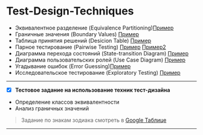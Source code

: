 # Test-Design-Techniques

* Эквивалентное разделение (Equivalence Partitioning)[Пример](https://docs.google.com/spreadsheets/d/1Ele9_ULjbj-KigNjlLJ36UMk3hyfLomq/edit#gid=503939642)
* Граничные значения (Boundary Values)
    [Пример](https://docs.google.com/spreadsheets/d/1md6yp7h3GA-b8eBSFbkjF1QdSkfflP8u/edit#gid=1614857043)    
* Таблица принятия решений (Desicion Table) [Пример](https://docs.google.com/spreadsheets/d/1JyP-IzOEhOSS8Hg_CiyxJl-FUvZwrMtt/edit#gid=1172003959)
* Парное тестирование (Pairwise Testing) [Пример](https://docs.google.com/spreadsheets/d/168YNBWrGP9INb1bSDaOepBggGWiBxqA9/edit#gid=843427114)
[Пример2](https://docs.google.com/spreadsheets/d/1ZxXYwnw62g_MDNl2w0PsKWxaWX_wam7I/edit#gid=471967787)
* Диаграмма перехода состояний (State-transition Diagram) [Пример](https://docs.google.com/spreadsheets/d/1ub6R-j9NLg-xQUi3_p6RAGbE1cLi09bK/edit#gid=319804793)
* Диаграмма пользовательских ролей (Use Case Diagram) [Пример](https://docs.google.com/spreadsheets/d/1uqmKkYKkSvXkSz6ZPX5TaPU0Kdi0-2nK/edit#gid=731404773)
* Угадывание ошибок (Error Guessing)[Пример](https://docs.google.com/spreadsheets/d/1XI-xaMZk7nl34tKFiiA-3ToE9BzYU18K/edit#gid=1919671969)
* Исследовательское тестирование (Exploratory Testing) [Пример](https://docs.google.com/spreadsheets/d/1P965tNmfIaEWIeCtD1aKL-qjxtljLRTi/edit#gid=1970954576)

---
- [X] **Тестовое задание на использование техник тест-дизайна**

+ Определение классов эквивалентности
+ Анализ граничных значений


> Задание по знакам зодиака смотреть в [Google Таблице](https://docs.google.com/spreadsheets/d/1ih8mvV9J-LW11G9QJpe5BVmALeGRlF98/edit#gid=1366835506)
----

